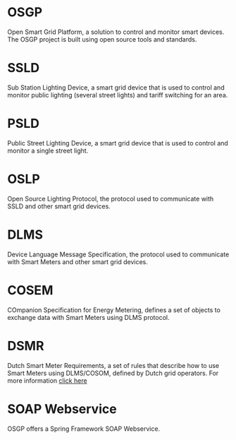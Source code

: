 # OSGP
Open Smart Grid Platform, a solution to control and monitor smart devices. The OSGP project is built using open source tools and standards.

# SSLD
Sub Station Lighting Device, a smart grid device that is used to control and monitor public lighting (several street lights) and tariff switching for an area.
# PSLD
Public Street Lighting Device, a smart grid device that is used to control and monitor a single street light.

# OSLP
Open Source Lighting Protocol, the protocol used to communicate with SSLD and other smart grid devices.

# DLMS
Device Language Message Specification, the protocol used to communicate with Smart Meters and other smart grid devices.

# COSEM
COmpanion Specification for Energy Metering, defines a set of objects to exchange data with Smart Meters using DLMS protocol.

# DSMR
Dutch Smart Meter Requirements, a set of rules that describe how to use Smart Meters using DLMS/COSOM, defined by Dutch grid operators. For more information [click here](http://www.netbeheernederland.nl/themas/dossier/documenten/?pageindex=7)

# SOAP Webservice
OSGP offers a Spring Framework SOAP Webservice.